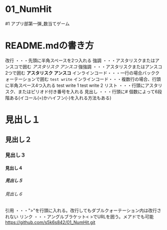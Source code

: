 # 01_NumHit
#1 アプリ部第一弾_数当てゲーム

# README.mdの書き方
  改行            ・・・先頭に半角スペースを2つ入れる
  強調            ・・・アスタリスクまたはアンスコで囲む *アスタリスク* _アンスコ_
  強強調          ・・・アスタリスクまたはアンスコ2つで囲む **アスタリスク** __アンスコ__
  インラインコード・・・一行の場合バッククォーテーションで囲む `test write`
  インラインコード・・・複数行の場合、行頭に半角スペース4つ入れる
    test write 1
    test write 2
  リスト          ・・・行頭にアスタリスク、またはピリオド付き番号を入れる
  見出し          ・・・行頭に# 個数によって6段階ある(イコール(=)かハイフン(-)を入れる方法もある)
# 見出し１
## 見出し２
### 見出し３
#### 見出し４
##### 見出し５
###### 見出し６
  引用            ・・・">"を行頭に入れる。改行してもダブルクォーテーション内は改行されない
  リンク          ・・・アングルブラケット< >でURLを囲う。メアドでも可能
  <https://github.com/s5k6s842/01_NumHit.git>
  